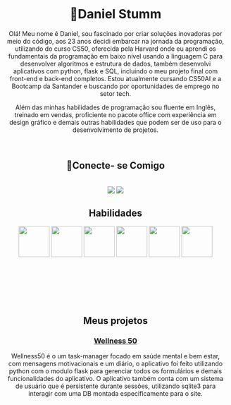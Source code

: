 <header>
  <link rel="stylesheet" href="https://cdn.jsdelivr.net/gh/devicons/devicon@v2.15.1/devicon.min.css">
</header>
<div align ="center">
<link rel="stylesheet" href="https://cdn.jsdelivr.net/gh/devicons/devicon@v2.15.1/devicon.min.css">


# 🚀Daniel Stumm 
Olá! Meu nome é Daniel, sou fascinado por criar soluções inovadoras por meio do código, aos 23 anos decidi embarcar na jornada da programação, utilizando do curso CS50, oferecida pela Harvard onde eu aprendi os fundamentais da programação em baixo nível usando a linguagem C para desenvolver algoritmos e estrutura de dados, também desenvolvi aplicativos com python, flask e SQL, incluindo o meu projeto final com front-end e back-end completos. Estou atualmente cursando CS50AI e a Bootcamp da Santander e buscando por oportunidades de emprego no setor tech.

Além das minhas habilidades de programação sou fluente em Inglês, treinado em vendas, proficiente no pacote office com experiência em design gráfico e demais outras habilidades que podem ser de uso para o desenvolvimento de projetos.

</br>

## 📍Conecte- se Comigo
</br>
  <a href = "mailto:danielstumm10@gmail.com"><img src="https://img.shields.io/badge/-Gmail-%23333?style=for-the-badge&logo=gmail&logoColor=white" target="_blank"></a>
  <a href="https://www.linkedin.com/in/daniel-stumm-081309271/" target="_blank"><img src="https://img.shields.io/badge/-LinkedIn-%230077B5?style=for-the-badge&logo=linkedin&logoColor=white" target="_blank"></a> 

</br>

## Habilidades


<img width=70 lenth=70 src="https://cdn.jsdelivr.net/gh/devicons/devicon/icons/python/python-original.svg" />
<img width=70 lenth=70 src="https://cdn.jsdelivr.net/gh/devicons/devicon/icons/flask/flask-original.svg" />
<img width=70 lenth=70 src="https://cdn.jsdelivr.net/gh/devicons/devicon/icons/sqlite/sqlite-plain.svg" />
<img width=70 lenth=70 src="https://cdn.jsdelivr.net/gh/devicons/devicon/icons/css3/css3-original-wordmark.svg" />
<img width=70 lenth=70 src="https://cdn.jsdelivr.net/gh/devicons/devicon/icons/html5/html5-original-wordmark.svg" />
<img width=70 lenth=70 src="https://cdn.jsdelivr.net/gh/devicons/devicon/icons/c/c-plain.svg" />

</br></br></br></br></br>

## Meus projetos

### <a href="https://github.com/DanteHayden/wellness50">Wellness 50</a>
Wellness50 é o um task-manager focado em saúde mental e bem estar, com mensagens motivacionais e um diário, o aplicativo foi feito utilizando python com o modulo flask para gerenciar todos os formulários e demais funcionalidades do aplicativo.
O aplicativo também conta com um sistema de usuário que é persistente durante sessões, utilizando sqlite3 para interagir com uma DB montada especificamente para o site. 

